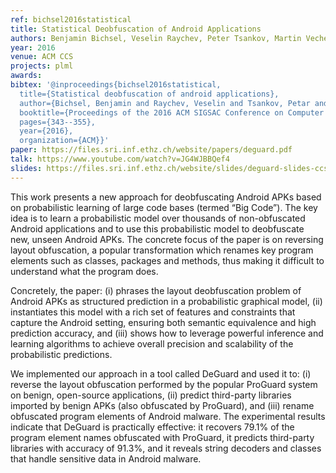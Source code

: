 ```yaml
---
ref: bichsel2016statistical
title: Statistical Deobfuscation of Android Applications
authors: Benjamin Bichsel, Veselin Raychev, Peter Tsankov, Martin Vechev 
year: 2016
venue: ACM CCS
projects: plml
awards:
bibtex: '@inproceedings{bichsel2016statistical,
  title={Statistical deobfuscation of android applications},
  author={Bichsel, Benjamin and Raychev, Veselin and Tsankov, Petar and Vechev, Martin},
  booktitle={Proceedings of the 2016 ACM SIGSAC Conference on Computer and Communications Security},
  pages={343--355},
  year={2016},
  organization={ACM}}'
paper: https://files.sri.inf.ethz.ch/website/papers/deguard.pdf
talk: https://www.youtube.com/watch?v=JG4WJBBQef4
slides: https://files.sri.inf.ethz.ch/website/slides/deguard-slides-ccs16.pdf
---
```


This work presents a new approach for deobfuscating Android APKs based on probabilistic learning of large code bases (termed “Big Code”). The key idea is to learn a probabilistic model over thousands of non-obfuscated Android applications and to use this probabilistic model to deobfuscate new, unseen Android APKs. The concrete focus of the paper is on reversing layout obfuscation, a popular transformation which renames key program elements such as classes, packages and methods, thus making it difficult to understand what the program does.

Concretely, the paper: (i) phrases the layout deobfuscation problem of Android APKs as structured prediction in a probabilistic graphical model, (ii) instantiates this model with a rich set of features and constraints that capture the Android setting, ensuring both semantic equivalence and high prediction accuracy, and (iii) shows how to leverage powerful inference and learning algorithms to achieve overall precision and scalability of the probabilistic predictions.

We implemented our approach in a tool called DeGuard and used it to: (i) reverse the layout obfuscation performed by the popular ProGuard system on benign, open-source applications, (ii) predict third-party libraries imported by benign APKs (also obfuscated by ProGuard), and (iii) rename obfuscated program elements of Android malware. The experimental results indicate that DeGuard is practically effective: it recovers 79.1% of the program element names obfuscated with ProGuard, it predicts third-party libraries with accuracy of 91.3%, and it reveals string decoders and classes that handle sensitive data in Android malware.
